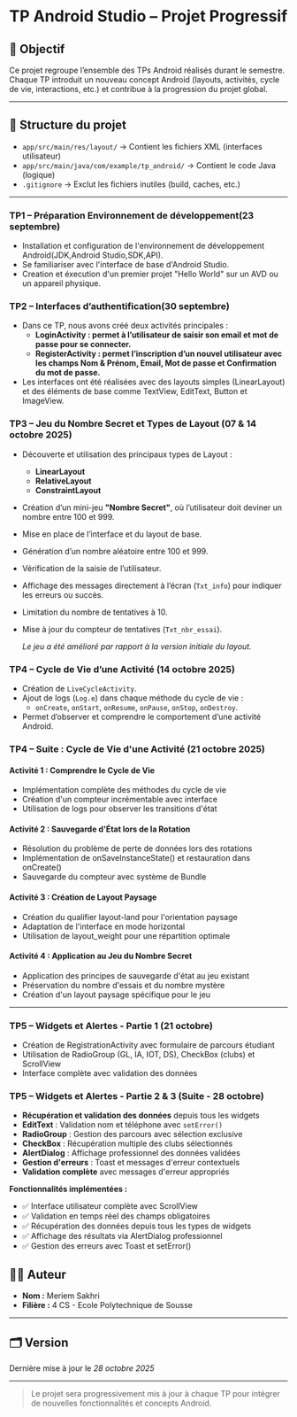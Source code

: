 # TP Android Studio – Projet Progressif

## 🎯 Objectif
Ce projet regroupe l’ensemble des TPs Android réalisés durant le semestre.  
Chaque TP introduit un nouveau concept Android (layouts, activités, cycle de vie, interactions, etc.) et contribue à la progression du projet global.


---

## 🧩 Structure du projet
- `app/src/main/res/layout/` → Contient les fichiers XML (interfaces utilisateur)
- `app/src/main/java/com/example/tp_android/` → Contient le code Java (logique)
- `.gitignore` → Exclut les fichiers inutiles (build, caches, etc.)
---

###  TP1 – Préparation Environnement de développement(23 septembre)
- Installation et configuration de l'environnement de développement Android(JDK,Android Studio,SDK,API).
- Se familiariser avec l'interface de base d'Android Studio.
- Creation et éxecution d'un premier projet "Hello World" sur un AVD ou un appareil physique.


###  TP2 – Interfaces d’authentification(30 septembre)
- Dans ce TP, nous avons créé deux activités principales :
  - **LoginActivity : permet à l’utilisateur de saisir son email et mot de passe pour se connecter.**
  - **RegisterActivity : permet l’inscription d’un nouvel utilisateur avec les champs Nom & Prénom, Email, Mot de passe et Confirmation du mot de passe.**
- Les interfaces ont été réalisées avec des layouts simples (LinearLayout) et des éléments de base comme TextView, EditText, Button et ImageView.

###  TP3 – Jeu du Nombre Secret et Types de Layout (07 & 14 octobre 2025)
- Découverte et utilisation des principaux types de Layout :
    - **LinearLayout**
    - **RelativeLayout**
    - **ConstraintLayout**
- Création d’un mini-jeu **"Nombre Secret"**, où l’utilisateur doit deviner un nombre entre 100 et 999.
- Mise en place de l’interface et du layout de base.
- Génération d’un nombre aléatoire entre 100 et 999.
- Vérification de la saisie de l’utilisateur.
- Affichage des messages directement à l’écran (`Txt_info`) pour indiquer les erreurs ou succès.
- Limitation du nombre de tentatives à 10.
- Mise à jour du compteur de tentatives (`Txt_nbr_essai`).

  *Le jeu a été amélioré par rapport à la version initiale du layout.*

###  TP4 – Cycle de Vie d’une Activité (14 octobre 2025)
- Création de `LiveCycleActivity`.
- Ajout de logs (`Log.e`) dans chaque méthode du cycle de vie :
    - `onCreate`, `onStart`, `onResume`, `onPause`, `onStop`, `onDestroy`.
- Permet d’observer et comprendre le comportement d’une activité Android.

### TP4 – Suite : Cycle de Vie d'une Activité (21 octobre 2025)

#### **Activité 1 : Comprendre le Cycle de Vie**
- Implémentation complète des méthodes du cycle de vie
- Création d'un compteur incrémentable avec interface
- Utilisation de logs pour observer les transitions d'état

#### **Activité 2 : Sauvegarde d'État lors de la Rotation**
- Résolution du problème de perte de données lors des rotations
- Implémentation de onSaveInstanceState() et restauration dans onCreate()
- Sauvegarde du compteur avec système de Bundle

#### **Activité 3 : Création de Layout Paysage**
- Création du qualifier layout-land pour l'orientation paysage
- Adaptation de l'interface en mode horizontal
- Utilisation de layout_weight pour une répartition optimale

#### **Activité 4 : Application au Jeu du Nombre Secret**
- Application des principes de sauvegarde d'état au jeu existant
- Préservation du nombre d'essais et du nombre mystère
- Création d'un layout paysage spécifique pour le jeu
---
### TP5 – Widgets et Alertes - Partie 1 (21 octobre)
- Création de RegistrationActivity avec formulaire de parcours étudiant
- Utilisation de RadioGroup (GL, IA, IOT, DS), CheckBox (clubs) et ScrollView
- Interface complète avec validation des données

### TP5 – Widgets et Alertes - Partie 2 & 3 (Suite - 28 octobre)
- **Récupération et validation des données** depuis tous les widgets
- **EditText** : Validation nom et téléphone avec `setError()`
- **RadioGroup** : Gestion des parcours avec sélection exclusive
- **CheckBox** : Récupération multiple des clubs sélectionnés
- **AlertDialog** : Affichage professionnel des données validées
- **Gestion d'erreurs** : Toast et messages d'erreur contextuels
- **Validation complète** avec messages d'erreur appropriés

**Fonctionnalités implémentées :**
- ✅ Interface utilisateur complète avec ScrollView
- ✅ Validation en temps réel des champs obligatoires
- ✅ Récupération des données depuis tous les types de widgets
- ✅ Affichage des résultats via AlertDialog professionnel
- ✅ Gestion des erreurs avec Toast et setError()

## 👨‍💻 Auteur
- **Nom :** Meriem Sakhri
- **Filière :** 4 CS - Ecole Polytechnique de Sousse

---

## 🗂️ Version
Dernière mise à jour le *28 octobre 2025*

---

> Le projet sera progressivement mis à jour à chaque TP pour intégrer de nouvelles fonctionnalités et concepts Android.